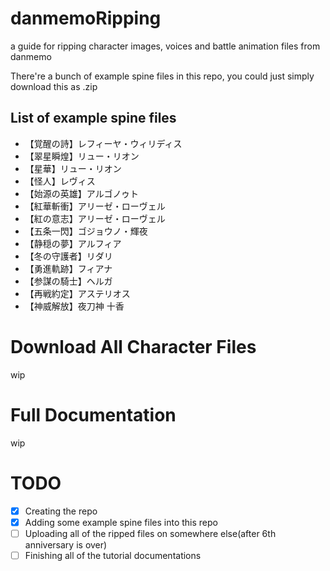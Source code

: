 # danmemoRipping
a guide for ripping character images, voices and battle animation files from danmemo

There're a bunch of example spine files in this repo, you could just simply download this as .zip

## List of example spine files
- 【覚醒の詩】レフィーヤ・ウィリディス
- 【翠星瞬煌】リュー・リオン
- 【星華】リュー・リオン
- 【怪人】レヴィス
- 【始源の英雄】アルゴノゥト
- 【紅華斬衝】アリーゼ・ローヴェル
- 【紅の意志】アリーゼ・ローヴェル
- 【五条一閃】ゴジョウノ・輝夜
- 【静穏の夢】アルフィア
- 【冬の守護者】リダリ
- 【勇進軌跡】フィアナ
- 【参謀の騎士】ヘルガ
- 【再戦約定】アステリオス
- 【神威解放】夜刀神 十香

# Download All Character Files
wip

# Full Documentation
wip

# TODO
- [x] Creating the repo
- [x] Adding some example spine files into this repo
- [ ] Uploading all of the ripped files on somewhere else(after 6th anniversary is over)
- [ ] Finishing all of the tutorial documentations
